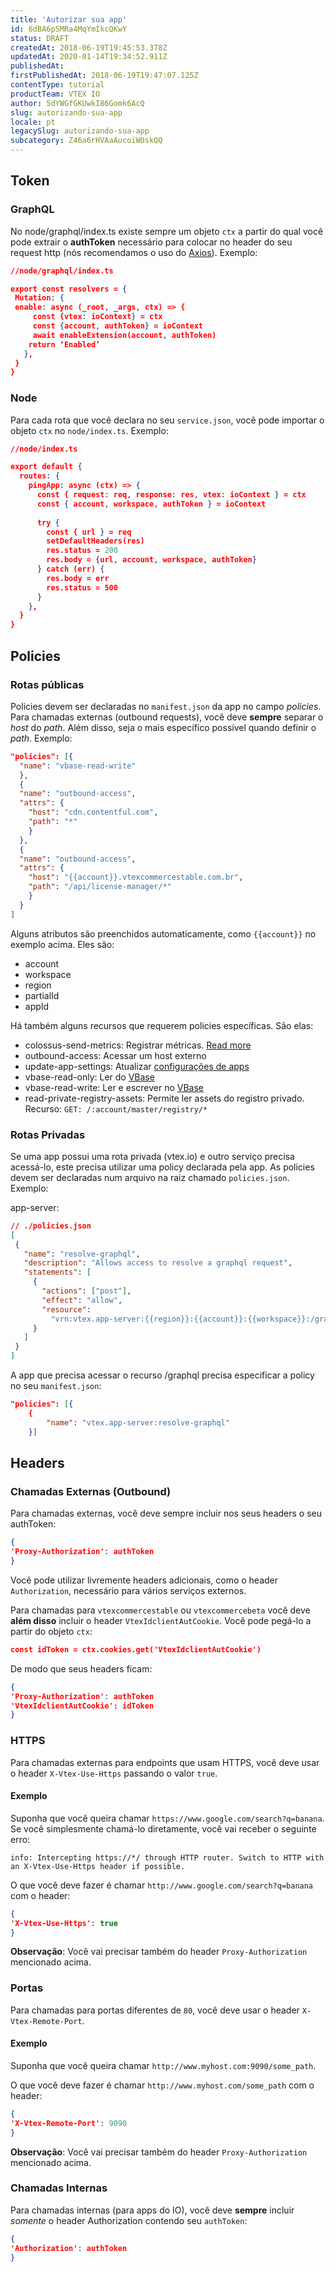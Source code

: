 ```yaml
---
title: 'Autorizar sua app'
id: 6dBA6pSMRa4MqYmIkcQKwY
status: DRAFT
createdAt: 2018-06-19T19:45:53.378Z
updatedAt: 2020-01-14T19:34:52.911Z
publishedAt: 
firstPublishedAt: 2018-06-19T19:47:07.125Z
contentType: tutorial
productTeam: VTEX IO
author: 5dYWGfGKUwkI86Gomk6AcQ
slug: autorizando-sua-app
locale: pt
legacySlug: autorizando-sua-app
subcategory: Z46a6rHVAaAucoiW0skQQ
---
```


## Token
### GraphQL
No node/graphql/index.ts existe sempre um objeto `ctx` a partir do qual você pode extrair o __authToken__ necessário para colocar no header do seu request http (nós recomendamos o uso do [Axios](https://github.com/axios/axios)). Exemplo:

```json
//node/graphql/index.ts

export const resolvers = {
 Mutation: {
 enable: async (_root, _args, ctx) => {
     const {vtex: ioContext} = ctx
     const {account, authToken} = ioContext
     await enableExtension(account, authToken)
    return ‘Enabled’
   },
 }
}
```

### Node
Para cada rota que você declara no seu `service.json`, você pode importar o objeto `ctx` no `node/index.ts`. Exemplo:

```json
//node/index.ts

export default {
  routes: {
    pingApp: async (ctx) => {
      const { request: req, response: res, vtex: ioContext } = ctx
      const { account, workspace, authToken } = ioContext
      
      try {
        const { url } = req
        setDefaultHeaders(res)
        res.status = 200
        res.body = {url, account, workspace, authToken}
      } catch (err) {
        res.body = err
        res.status = 500
      }
    },
  }
}
```

## Policies
### Rotas públicas
Policies devem ser declaradas no `manifest.json` da app no campo _policies_. Para chamadas externas (outbound requests), você deve __sempre__ separar o *host* do *path*. Além disso, seja o mais específico possível quando definir o *path*.  Exemplo:

```json
"policies": [{
  "name": "vbase-read-write"
  },
  {
  "name": "outbound-access",
  "attrs": {
    "host": "cdn.contentful.com",
    "path": "*"
    }
  },
  {
  "name": "outbound-access",
  "attrs": {
    "host": "{{account}}.vtexcommercestable.com.br",
    "path": "/api/license-manager/*"
    }
  }
]
```

Alguns atributos são preenchidos automaticamente, como `{{account}}` no exemplo acima. Eles são:
- account
- workspace
- region
- partialId
- appId


Há também alguns recursos que requerem policies específicas. São elas:
- colossus-send-metrics: Registrar métricas. [Read more](http://help.vtex.com/en/tutorial/app-pricing-options)
- outbound-access: Acessar um host externo
- update-app-settings: Atualizar [configurações de apps](http://help.vtex.com/pt/tutorial/configuracoes-de-apps)
- vbase-read-only: Ler do [VBase](http://help.vtex.com/en/tutorial/using-vbase-to-store-data)
- vbase-read-write: Ler e escrever no [VBase](http://help.vtex.com/en/tutorial/using-vbase-to-store-data)
- read-private-registry-assets: Permite ler assets do registro privado. Recurso: `GET: /:account/master/registry/*`

### Rotas Privadas
Se uma app possui uma rota privada (vtex.io) e outro serviço precisa acessá-lo, este precisa utilizar uma policy declarada pela app. As policies devem ser declaradas num arquivo na raiz chamado `policies.json`. Exemplo:

app-server:

```json
// ./policies.json
[
 {
   "name": "resolve-graphql",
   "description": "Allows access to resolve a graphql request",
   "statements": [
     {
       "actions": ["post"],
       "effect": "allow",
       "resource":
         "vrn:vtex.app-server:{{region}}:{{account}}:{{workspace}}:/graphql"
     }
   ]
 }
]
```

A app que precisa acessar o recurso /graphql precisa especificar a policy no seu `manifest.json`:

```json
"policies": [{
	{
		"name": "vtex.app-server:resolve-graphql"
	}]
```

## Headers
### Chamadas Externas (Outbound)

Para chamadas externas, você deve sempre incluir nos seus headers o seu authToken:

```json
{
'Proxy-Authorization': authToken
}
```

Você pode utilizar livremente headers adicionais, como o header `Authorization`, necessário para vários serviços externos.

Para chamadas para `vtexcommercestable` ou `vtexcommercebeta` você deve __além disso__ incluir o header `VtexIdclientAutCookie`. Você pode pegá-lo a partir do objeto `ctx`:

```json
const idToken = ctx.cookies.get('VtexIdclientAutCookie')
```

De modo que seus headers ficam:
```json
{
'Proxy-Authorization': authToken
'VtexIdclientAutCookie': idToken
}
```

### HTTPS
Para chamadas externas para endpoints que usam HTTPS, você deve usar o header `X-Vtex-Use-Https` passando o valor `true`.

#### Exemplo
Suponha que você queira chamar `https://www.google.com/search?q=banana`. Se você simplesmente chamá-lo diretamente, você vai receber o seguinte erro:

```info: Intercepting https://*/ through HTTP router. Switch to HTTP with an X-Vtex-Use-Https header if possible.```

O que você deve fazer é chamar `http://www.google.com/search?q=banana` com o header:

```json
{
'X-Vtex-Use-Https': true
}
```

__Observação__: Você vai precisar também do header `Proxy-Authorization` mencionado acima.

### Portas
Para chamadas para portas diferentes de `80`, você deve usar o header `X-Vtex-Remote-Port`.

#### Exemplo

Suponha que você queira chamar `http://www.myhost.com:9090/some_path`.

O que você deve fazer é chamar `http://www.myhost.com/some_path` com o header:

```json
{
'X-Vtex-Remote-Port': 9090
}
```

__Observação__: Você vai precisar também do header `Proxy-Authorization` mencionado acima.

### Chamadas Internas
Para chamadas internas (para apps do IO), você deve __sempre__ incluir _somente_ o header Authorization contendo seu `authToken`:

```json
{
'Authorization': authToken
}
```
